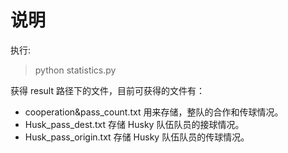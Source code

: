 # 说明

执行:  
  
>python statistics.py
  
获得 result 路径下的文件，目前可获得的文件有：  

+ cooperation&pass_count.txt 用来存储，整队的合作和传球情况。  
+ Husk_pass_dest.txt 存储 Husky 队伍队员的接球情况。
+ Husk_pass_origin.txt 存储 Husky 队伍队员的传球情况。  
